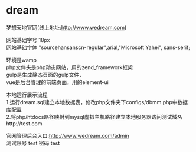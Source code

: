 # dream
梦想天地官网(线上地址:http://www.wedream.com)  

网站基础字号 18px  
网站基础字体 "sourcehansanscn-regular",arial,"Microsoft Yahei", sans-serif;  

环境是wamp  
php文件夹是php动态网站，用的zend_framework框架  
gulp是生成静态页面的gulp文件，  
vue是后台管理的前端页面，用的element-ui  

本地运行展示流程  
1.运行dream.sql建立本地数据表，修改php文件夹下configs/dbmm.php中数据库配置  
2.将php/htdocs路径映射到mysql虚拟主机路径建立本地服务器访问测试域名http://test.com  

官网管理后台入口:http://www.wedream.com/admin  
测试账号 test 密码 test